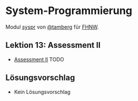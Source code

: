 # System-Programmierung
Modul [syspr]( https://www.fhnw.ch/de/studium/module/6008081) von [@tamberg](https://twitter.com/tamberg) für [FHNW](https://www.fhnw.ch/).

## Lektion 13: Assessment II
- [Assessment II](http://www.tamberg.org/fhnw/2019/Syspr13Assessment2.pdf) TODO

## Lösungsvorschlag
- Kein Lösungsvorschlag
